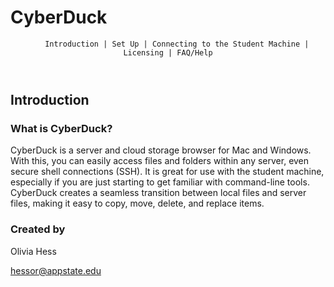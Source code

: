 # CyberDuck
<header>
		
<div id="top-header">
		
		Introduction | Set Up | Connecting to the Student Machine | Licensing | FAQ/Help
</div>

<div id="header-image-menu">

</div>
</header>


## Introduction

### What is CyberDuck?
CyberDuck is a server and cloud storage browser for Mac and Windows. With this, you can easily access files and folders within any server, even secure shell connections (SSH). It is great for use with the student machine, especially if you are just starting to get familiar with command-line tools. CyberDuck creates a seamless transition between local files and server files, making it easy to copy, move, delete, and replace items.

### Created by
Olivia Hess

hessor@appstate.edu
